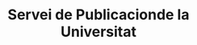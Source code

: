---
title: "Servei de Publicacionde la Universitat"
url: /valencia/servei-de-publicacionde-la-universitat/
shop: Bücher
---